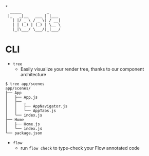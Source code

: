 ```
*
  _____           _     
 |_   _|__   ___ | |___
   | |/ _ \ / _ \| / __|
   | | (_) | (_) | \__ \
   |_|\___/ \___/|_|___/
```

# CLI
- `tree`
  - Easily visualize your render tree, thanks to our component architecture

```
$ tree app/scenes
app/scenes/
├── App
│   ├── App.js
│   ├── _
│   │   ├── AppNavigator.js
│   │   └── AppTabs.js
│   └── index.js
├── Home
│   ├── Home.js
│   └── index.js
└── package.json
```

- `flow`
  - run `flow check` to type-check your Flow annotated code
